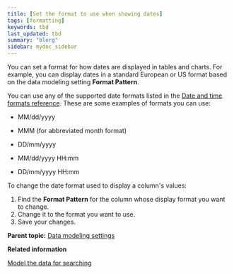 ```yaml
---
title: [Set the format to use when showing dates]
tags: [formatting]
keywords: tbd
last_updated: tbd
summary: "blerg"
sidebar: mydoc_sidebar
---
```

You can set a format for how dates are displayed in tables and charts. For example, you can display dates in a standard European or US format based on the data modeling setting **Format Pattern**.

You can use any of the supported date formats listed in the [Date and time formats reference](../reference/date_formats_for_loading.html#). These are some examples of formats you can use:

-   MM/dd/yyyy

-   MMM (for abbreviated month format)
-   DD/mm/yyyy

-   MM/dd/yyyy HH:mm

-   DD/mm/yyyy HH:mm

To change the date format used to display a column's values:

1.   Find the **Format Pattern** for the column whose display format you want to change.
2.   Change it to the format you want to use.
3.   Save your changes.

**Parent topic:** [Data modeling settings](../../admin/data_modeling/data_modeling_settings.html)

**Related information**  


[Model the data for searching](semantic_modeling.html#)
